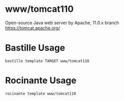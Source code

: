 # www/tomcat110
Open-source Java web server by Apache, 11.0.x branch
https://tomcat.apache.org/

# Bastille Usage
```shell
bastille template TARGET www/tomcat110
```

# Rocinante Usage
```shell
rocinante template www/tomcat110
```
